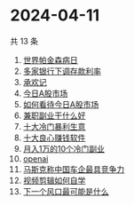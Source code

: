# 2024-04-11

共 13 条

<!-- BEGIN -->
<!-- 最后更新时间 Thu Apr 11 2024 21:08:13 GMT+0800 (China Standard Time) -->

1. [世界帕金森病日](https://www.zhihu.com/search?q=世界帕金森病日)
1. [多家银行下调存款利率](https://www.zhihu.com/search?q=多家银行下调存款利率)
1. [承欢记](https://www.zhihu.com/search?q=承欢记)
1. [今日A股市场](https://www.zhihu.com/search?q=今日A股市场)
1. [如何看待今日A股市场](https://www.zhihu.com/search?q=如何看待今日A股市场)
1. [兼职副业干什么好](https://www.zhihu.com/search?q=兼职副业干什么好)
1. [十大冷门暴利生意](https://www.zhihu.com/search?q=十大冷门暴利生意)
1. [十大良心赚钱软件](https://www.zhihu.com/search?q=十大良心赚钱软件)
1. [月入1万的10个冷门副业](https://www.zhihu.com/search?q=月入1万的10个冷门副业)
1. [openai](https://www.zhihu.com/search?q=openai)
1. [马斯克称中国车企最具竞争力](https://www.zhihu.com/search?q=马斯克称中国车企最具竞争力)
1. [视频剪辑如何自学](https://www.zhihu.com/search?q=视频剪辑如何自学)
1. [下一个风口最可能是什么](https://www.zhihu.com/search?q=下一个风口最可能是什么)

<!-- END -->
